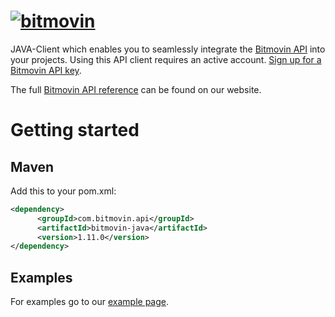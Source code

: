 # [![bitmovin](http://bitmovin-a.akamaihd.net/webpages/bitmovin-logo-github.png)](http://www.bitmovin.com)
JAVA-Client which enables you to seamlessly integrate the [Bitmovin API](https://bitmovin.com/video-infrastructure-service-bitmovin-api/) into your projects.
Using this API client requires an active account. [Sign up for a Bitmovin API key](https://bitmovin.com/bitmovins-video-api/).

The full [Bitmovin API reference](https://bitmovin.com/encoding-documentation/bitmovin-api/) can be found on our website.

# Getting started
## Maven
Add this to your pom.xml:
```xml
<dependency>
      <groupId>com.bitmovin.api</groupId>
      <artifactId>bitmovin-java</artifactId>
      <version>1.11.0</version>
</dependency>
```

## Examples
For examples go to our [example page](https://github.com/bitmovin/bitmovin-java/tree/develop/src/test/java/com/bitmovin/api/examples/).
